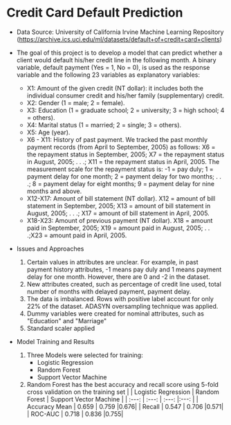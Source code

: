 # Credit Card Default Prediction 

- Data Source: University of California Irvine Machine Learning Repository (https://archive.ics.uci.edu/ml/datasets/default+of+credit+card+clients)

- The goal of this project is to develop a model that can predict whether a client would default his/her credit line in the following month. A binary variable, default payment (Yes = 1, No = 0), is used as the response variable and the following 23 variables as explanatory variables:

    - X1: Amount of the given credit (NT dollar): it includes both the individual consumer credit and his/her family (supplementary) credit.
    - X2: Gender (1 = male; 2 = female).
    - X3: Education (1 = graduate school; 2 = university; 3 = high school; 4 = others).
    - X4: Marital status (1 = married; 2 = single; 3 = others).
    - X5: Age (year).
    - X6 - X11: History of past payment. We tracked the past monthly payment records (from April to September, 2005) as follows: X6 = the repayment status in September, 2005; X7 = the repayment status in August, 2005; . . .; X11 = the repayment status in April, 2005. The measurement scale for the repayment status is: -1 = pay duly; 1 = payment delay for one month; 2 = payment delay for two months; . . .; 8 = payment delay for eight months; 9 = payment delay for nine months and above.
    - X12-X17: Amount of bill statement (NT dollar). X12 = amount of bill statement in September, 2005; X13 = amount of bill statement in August, 2005; . . .; X17 = amount of bill statement in April, 2005.
    - X18-X23: Amount of previous payment (NT dollar). X18 = amount paid in September, 2005; X19 = amount paid in August, 2005; . . .;X23 = amount paid in April, 2005. 

- Issues and Approaches
    1. Certain values in attributes are unclear. For example, in past payment history attributes, -1 means pay duly and 1 means payment delay for one month. However, there are 0 and -2 in the dataset.
    2. New attributes created, such as percentage of credit line used, total number of months with delayed payment, payment delay.
    3. The data is imbalanced. Rows with positive label account for only 22% of the dataset. ADASYN oversampling technique was applied.
    4. Dummy variables were created for nominal attributes, such as "Education" and "Marriage"
    5. Standard scaler applied
    
- Model Training and Results
    1. Three Models were selected for training:
        - Logistic Regression
        - Random Forest
        - Support Vector Machine
    2. Random Forest has the best accuracy and recall score using 5-fold cross validation on the training set
        |  | Logistic Regression | Random Forest | Support Vector Machine |
        | :---: | :---: | :---: |:---: |
        | Accuracy Mean | 0.659 | 0.759 |0.676|
        | Recall        | 0.547 | 0.706 |0.571|
        | ROC-AUC       | 0.718 | 0.836 |0.755|
        